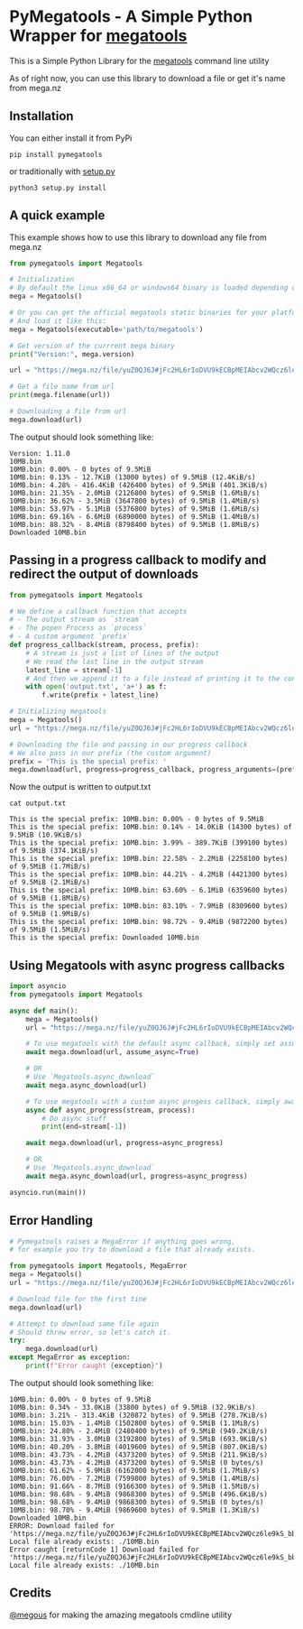 # PyMegatools - A Simple Python Wrapper for [megatools](https://megatools.megous.com/)

This is a Simple Python Library for the [megatools](https://megatools.megous.com/) command line utility 

As of right now, you can use this library to download a file or get it's name from mega.nz


## Installation

You can either install it from PyPi
```shell
pip install pymegatools
```

or traditionally with [setup.py](setup.py)
```shell
python3 setup.py install
```

## A quick example

This example shows how to use this library to download any file from mega.nz

```python
from pymegatools import Megatools

# Initialization
# By default the linux x86_64 or windows64 binary is loaded depending on your platform
mega = Megatools()

# Or you can get the official megatools static binaries for your platform at https://megatools.megous.com/builds/experimental/
# And load it like this:
mega = Megatools(executable='path/to/megatools')

# Get version of the currrent mega binary
print("Version:", mega.version)

url = "https://mega.nz/file/yuZ0QJ6J#jFc2HL6rIoDVU9kECBpMEIAbcv2WQcz6le9kS_bb2gc"

# Get a file name from url
print(mega.filename(url))

# Downloading a file from url
mega.download(url)
```

The output should look something like:
```shell
Version: 1.11.0
10MB.bin
10MB.bin: 0.00% - 0 bytes of 9.5MiB
10MB.bin: 0.13% - 12.7KiB (13000 bytes) of 9.5MiB (12.4KiB/s)
10MB.bin: 4.28% - 416.4KiB (426400 bytes) of 9.5MiB (401.3KiB/s)
10MB.bin: 21.35% - 2.0MiB (2126800 bytes) of 9.5MiB (1.6MiB/s)
10MB.bin: 36.62% - 3.5MiB (3647800 bytes) of 9.5MiB (1.4MiB/s)
10MB.bin: 53.97% - 5.1MiB (5376800 bytes) of 9.5MiB (1.6MiB/s)
10MB.bin: 69.16% - 6.6MiB (6890000 bytes) of 9.5MiB (1.4MiB/s)
10MB.bin: 88.32% - 8.4MiB (8798400 bytes) of 9.5MiB (1.8MiB/s)
Downloaded 10MB.bin
```

## Passing in a progress callback to modify and redirect the output of downloads
```python
from pymegatools import Megatools

# We define a callback function that accepts
# - The output stream as `stream`
# - The popen Process as `process`
# - A custom argument `prefix`
def progress_callback(stream, process, prefix):
    # A stream is just a list of lines of the output
    # We read the last line in the output stream
    latest_line = stream[-1]
    # And then we append it to a file instead of printing it to the console
    with open('output.txt', 'a+') as f:
        f.write(prefix + latest_line)

# Initializing megatools
mega = Megatools()
url = "https://mega.nz/file/yuZ0QJ6J#jFc2HL6rIoDVU9kECBpMEIAbcv2WQcz6le9kS_bb2gc"

# Downloading the file and passing in our progress callback
# We also pass in our prefix (the custom argument)
prefix = 'This is the special prefix: '
mega.download(url, progress=progress_callback, progress_arguments=(prefix,)) 
```

Now the output is written to output.txt
```shell
cat output.txt
```

```shell
This is the special prefix: 10MB.bin: 0.00% - 0 bytes of 9.5MiB
This is the special prefix: 10MB.bin: 0.14% - 14.0KiB (14300 bytes) of 9.5MiB (10.9KiB/s)
This is the special prefix: 10MB.bin: 3.99% - 389.7KiB (399100 bytes) of 9.5MiB (374.1KiB/s)
This is the special prefix: 10MB.bin: 22.58% - 2.2MiB (2258100 bytes) of 9.5MiB (1.7MiB/s)
This is the special prefix: 10MB.bin: 44.21% - 4.2MiB (4421300 bytes) of 9.5MiB (2.1MiB/s)
This is the special prefix: 10MB.bin: 63.60% - 6.1MiB (6359600 bytes) of 9.5MiB (1.8MiB/s)
This is the special prefix: 10MB.bin: 83.10% - 7.9MiB (8309600 bytes) of 9.5MiB (1.9MiB/s)
This is the special prefix: 10MB.bin: 98.72% - 9.4MiB (9872200 bytes) of 9.5MiB (1.5MiB/s)
This is the special prefix: Downloaded 10MB.bin
```

## Using Megatools with async progress callbacks
```python
import asyncio
from pymegatools import Megatools

async def main():
    mega = Megatools()
    url = "https://mega.nz/file/yuZ0QJ6J#jFc2HL6rIoDVU9kECBpMEIAbcv2WQcz6le9kS_bb2gc"

    # To use megatools with the default async callback, simply set assume_async to True and await the result
    await mega.download(url, assume_async=True)

    # OR
    # Use `Megatools.async_download`
    await mega.async_download(url)

    # To use megatools with a custom async progess callback, simply await the download method
    async def async_progress(stream, process):
        # Do async stuff
        print(end=stream[-1])

    await mega.download(url, progress=async_progress)

    # OR
    # Use `Megatools.async_download`
    await mega.async_download(url, progress=async_progress)

asyncio.run(main())
```

## Error Handling
```python
# Pymegatools raises a MegaError if anything goes wrong,
# for example you try to download a file that already exists.

from pymegatools import Megatools, MegaError 
mega = Megatools()
url = "https://mega.nz/file/yuZ0QJ6J#jFc2HL6rIoDVU9kECBpMEIAbcv2WQcz6le9kS_bb2gc"

# Download file for the first tine
mega.download(url)

# Attempt to download same file again
# Should throw error, so let's catch it.
try:
    mega.download(url)
except MegaError as exception:
    print(f"Error caught {exception}")
```

The output should look something like:
```shell
10MB.bin: 0.00% - 0 bytes of 9.5MiB
10MB.bin: 0.34% - 33.0KiB (33800 bytes) of 9.5MiB (32.9KiB/s)
10MB.bin: 3.21% - 313.4KiB (320872 bytes) of 9.5MiB (278.7KiB/s)
10MB.bin: 15.03% - 1.4MiB (1502800 bytes) of 9.5MiB (1.1MiB/s)
10MB.bin: 24.80% - 2.4MiB (2480400 bytes) of 9.5MiB (949.2KiB/s)
10MB.bin: 31.93% - 3.0MiB (3192800 bytes) of 9.5MiB (693.9KiB/s)
10MB.bin: 40.20% - 3.8MiB (4019600 bytes) of 9.5MiB (807.0KiB/s)
10MB.bin: 43.73% - 4.2MiB (4373200 bytes) of 9.5MiB (211.9KiB/s)
10MB.bin: 43.73% - 4.2MiB (4373200 bytes) of 9.5MiB (0 bytes/s)
10MB.bin: 61.62% - 5.9MiB (6162000 bytes) of 9.5MiB (1.7MiB/s)
10MB.bin: 76.00% - 7.2MiB (7599800 bytes) of 9.5MiB (1.4MiB/s)
10MB.bin: 91.66% - 8.7MiB (9166300 bytes) of 9.5MiB (1.5MiB/s)
10MB.bin: 98.68% - 9.4MiB (9868300 bytes) of 9.5MiB (496.6KiB/s)
10MB.bin: 98.68% - 9.4MiB (9868300 bytes) of 9.5MiB (0 bytes/s)
10MB.bin: 98.70% - 9.4MiB (9869600 bytes) of 9.5MiB (1.3KiB/s)
Downloaded 10MB.bin
ERROR: Download failed for 'https://mega.nz/file/yuZ0QJ6J#jFc2HL6rIoDVU9kECBpMEIAbcv2WQcz6le9kS_bb2gc': Local file already exists: ./10MB.bin
Error caught [returnCode 1] Download failed for 'https://mega.nz/file/yuZ0QJ6J#jFc2HL6rIoDVU9kECBpMEIAbcv2WQcz6le9kS_bb2gc': Local file already exists: ./10MB.bin
```



## Credits

[@megous](https://github.com/megous) for making the amazing megatools cmdline utility
